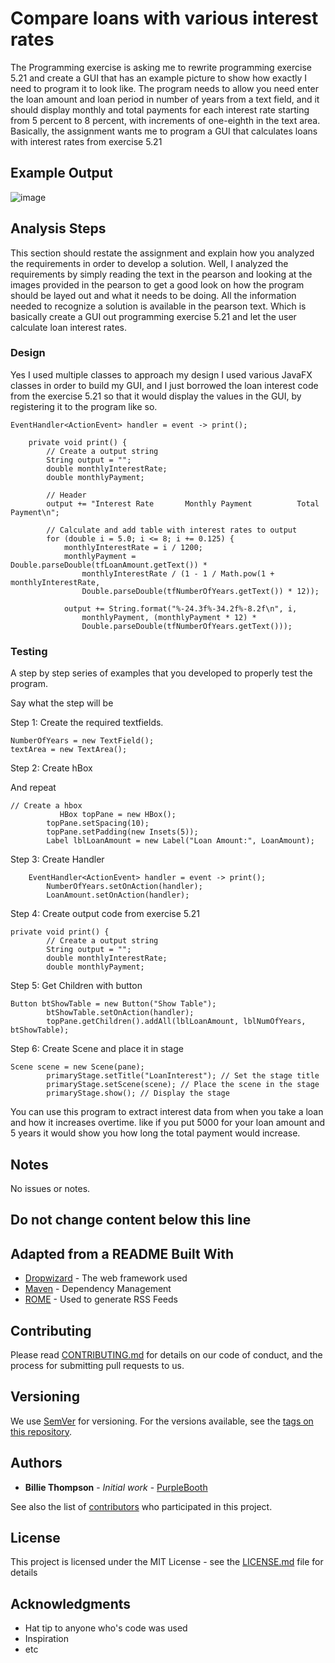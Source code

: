 # Compare loans with various interest rates

The Programming exercise is asking me to rewrite programming exercise 5.21 and create a GUI that has an example picture
to show how exactly I need to program it to look like. The program needs to allow you need enter the loan amount and loan period
in number of years from a text field, and it should display monthly and total payments for each interest rate starting from 5 percent to 8 percent, with increments of one-eighth in the text area. Basically, the assignment wants me to program a GUI that calculates loans with interest rates from exercise 5.21

## Example Output

![image](https://user-images.githubusercontent.com/73491964/110555036-81f1f400-8101-11eb-8bc4-0604b0ccadd7.png)

## Analysis Steps

This section should restate the assignment and explain how you analyzed the requirements in order 
to develop a solution.
Well, I analyzed the requirements by simply reading the text in the pearson and looking at the images provided in the pearson
to get a good look on how the program should be layed out and what it needs to be doing. All the information needed to recognize a solution
is available in the pearson text. Which is basically create a GUI out programming exercise 5.21 and let the user
calculate loan interest rates.

### Design

Yes I used multiple classes to approach my design I used various JavaFX classes in order to build my GUI, and I just borrowed
the loan interest code from the exercise 5.21 so that it would display the values in the GUI, by registering it to the program
like so.

```
EventHandler<ActionEvent> handler = event -> print();

    private void print() {
		// Create a output string
		String output = "";
		double monthlyInterestRate; 
		double monthlyPayment;	
		
		// Header
		output += "Interest Rate       Monthly Payment          Total Payment\n";
		
		// Calculate and add table with interest rates to output
		for (double i = 5.0; i <= 8; i += 0.125) {
			monthlyInterestRate = i / 1200;
			monthlyPayment = Double.parseDouble(tfLoanAmount.getText()) * 
				monthlyInterestRate / (1 - 1 / Math.pow(1 + monthlyInterestRate,
				Double.parseDouble(tfNumberOfYears.getText()) * 12));

			output += String.format("%-24.3f%-34.2f%-8.2f\n", i, 
				monthlyPayment, (monthlyPayment * 12) * 
				Double.parseDouble(tfNumberOfYears.getText()));
```

### Testing

A step by step series of examples that you developed to properly test the program. 

Say what the step will be

Step 1: Create the required textfields.

```LoanAmount = new TextField();
NumberOfYears = new TextField();
textArea = new TextArea();
```

Step 2: Create hBox

And repeat

```
// Create a hbox
		   HBox topPane = new HBox();
        topPane.setSpacing(10);
        topPane.setPadding(new Insets(5));
        Label lblLoanAmount = new Label("Loan Amount:", LoanAmount);
```

Step 3: Create Handler
```
	EventHandler<ActionEvent> handler = event -> print();
        NumberOfYears.setOnAction(handler);
        LoanAmount.setOnAction(handler);
```

Step 4: Create output code from exercise 5.21

```
private void print() {
		// Create a output string
		String output = "";
		double monthlyInterestRate; 
		double monthlyPayment;	
```

Step 5: Get Children with button
```
Button btShowTable = new Button("Show Table");
        btShowTable.setOnAction(handler);
        topPane.getChildren().addAll(lblLoanAmount, lblNumOfYears, btShowTable);
```


Step 6: Create Scene and place it in stage
```
Scene scene = new Scene(pane);
		primaryStage.setTitle("LoanInterest"); // Set the stage title
		primaryStage.setScene(scene); // Place the scene in the stage
		primaryStage.show(); // Display the stage
```

You can use this program to extract interest data from when you take a loan and how it increases
overtime. like if you put 5000 for your loan amount and 5 years it would show you how long the total payment would increase.

## Notes

No issues or notes.

## Do not change content below this line
## Adapted from a README Built With

* [Dropwizard](http://www.dropwizard.io/1.0.2/docs/) - The web framework used
* [Maven](https://maven.apache.org/) - Dependency Management
* [ROME](https://rometools.github.io/rome/) - Used to generate RSS Feeds

## Contributing

Please read [CONTRIBUTING.md](https://gist.github.com/PurpleBooth/b24679402957c63ec426) for details on our code of conduct, and the process for submitting pull requests to us.

## Versioning

We use [SemVer](http://semver.org/) for versioning. For the versions available, see the [tags on this repository](https://github.com/your/project/tags). 

## Authors

* **Billie Thompson** - *Initial work* - [PurpleBooth](https://github.com/PurpleBooth)

See also the list of [contributors](https://github.com/your/project/contributors) who participated in this project.

## License

This project is licensed under the MIT License - see the [LICENSE.md](LICENSE.md) file for details

## Acknowledgments

* Hat tip to anyone who's code was used
* Inspiration
* etc
